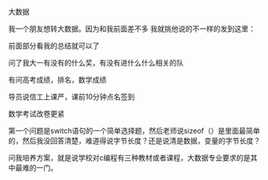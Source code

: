 大数据

我一个朋友想转大数据。因为和我前面差不多 我就挑他说的不一样的发到这里：

前面部分看我的总结就可以了

问了我大一有没有的什么奖，有没有进什么什么相关的队

有问高考成绩，排名，数学成绩

导员说信工上课严，课前10分钟点名签到

数学考试改卷更紧

第一个问题是switch语句的一个简单选择题，然后老师说sizeof（）是里面最简单的，然后我没回答清楚，难道得说字节长度？还是说清是数据，变量的字节长度？

问我培养方案，就是说学校对c编程有三种教材或者课程，大数据专业要求的是其中最难的一门。

